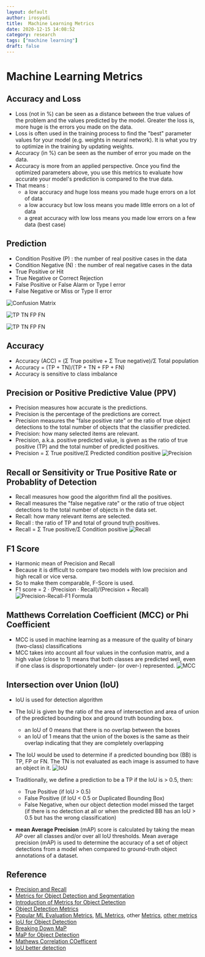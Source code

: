 ```yaml
---
layout: default
author: irosyadi
title:  Machine Learning Metrics
date: 2020-12-15 14:08:52
category: research
tags: ["machine learning"]
draft: false
---
```


# Machine Learning Metrics

## Accuracy and Loss
- Loss (not in %) can be seen as a distance between the true values of the problem and the values predicted by the model. Greater the loss is, more huge is the errors you made on the data.
- Loss is often used in the training process to find the "best" parameter values for your model (e.g. weights in neural network). It is what you try to optimize in the training by updating weights.
- Accuracy (in %) can be seen as the number of error you made on the data.
- Accuracy is more from an applied perspective. Once you find the optimized parameters above, you use this metrics to evaluate how accurate your model's prediction is compared to the true data.
- That means :
    - a low accuracy and huge loss means you made huge errors on a lot of data
    - a low accuracy but low loss means you made little errors on a lot of data
    - a great accuracy with low loss means you made low errors on a few data (best case)

## Prediction
- Condition Positive (P) : the number of real positive cases in the data
- Condition Negative (N) : the number of real negative cases in the data
- True Positive or Hit
- True Negative or  Correct Rejection
- False Positive or False Alarm or Type I error
- False Negative or Miss or Type II error

![Confusion Matrix](https://miro.medium.com/max/485/1*NKaQgX-bDP0wogSE1wRSsw.png)

![TP TN FP FN](https://miro.medium.com/max/462/1*7EYylA6XlXSGBCF77j_rOA.png)

![TP TN FP FN](https://upload.wikimedia.org/wikipedia/commons/thumb/2/26/Precisionrecall.svg/350px-Precisionrecall.svg.png)


## Accuracy
- Accuracy (ACC) = (Σ True positive + Σ True negative)/Σ Total population
- Accuracy = (TP + TN)/(TP + TN + FP + FN)
- Accuracy is sensitive to class imbalance

## Precision or Positive Predictive Value (PPV)
- Precision measures how accurate is the predictions.
- Precision is the percentage of the predictions are correct.
- Precision measures the "false positive rate" or the ratio of true object detections to the total number of objects that the classifier predicted.
- Precision: how many selected items are relevant.
- Precision, a.k.a. positive predicted value, is given as the ratio of true positive (TP) and the total number of predicted positives.
- Precision = Σ True positive/Σ Predicted condition positive
![Precision](https://miro.medium.com/max/159/1*jiqAWT_Yzi_1LRD74dz-9Q.png)

## Recall or Sensitivity or True Positive Rate or Probablity of Detection
- Recall measures how good the algorithm find all the positives.
- Recall measures the "false negative rate" or the ratio of true object detections to the total number of objects in the data set.
- Recall: how many relevant items are selected.
- Recall : the ratio of TP and total of ground truth positives.
- Recall = Σ True positive/Σ Condition positive
![Recall](https://miro.medium.com/max/185/1*ikwX1H72KPj1fUBppUWrpA.png)

## F1 Score
- Harmonic mean of Precision and Recall
- Because it is difficult to compare two models with low precision and high recall or vice versa. 
- So to make them comparable, F-Score is used.
- F1 score = 2 · (Precision · Recall)/(Precision + Recall)
![Precision-Recall-F1 Formula](https://miro.medium.com/max/534/1*EXa-_699fntpUoRjZeqAFQ.jpeg)


## Matthews Correlation Coefficient (MCC) or Phi Coefficient
- MCC is used in machine learning as a measure of the quality of binary (two-class) classifications
- MCC takes into account all four values in the confusion matrix, and a high value (close to 1) means that both classes are predicted well, even if one class is disproportionately under- (or over-) represented.
![MCC](https://miro.medium.com/max/1221/1*8E2rPn_ccOqGuPYj1gBTAg.png)

## Intersection over Union (IoU)
- IoU is used for detection algorithm
- The IoU is given by the ratio of the area of intersection and area of union of the predicted bounding box and ground truth bounding box.
    - an IoU of 0 means that there is no overlap between the boxes
    - an IoU of 1 means that the union of the boxes is the same as their overlap indicating that they are completely overlapping
- The IoU would be used to determine if a predicted bounding box (BB) is TP, FP or FN. The TN is not evaluated as each image is assumed to have an object in it.
![IoU](https://miro.medium.com/max/600/0*mWSuiTMa6WyZUmyq.png)
- Traditionally, we define a prediction to be a TP if the IoU is > 0.5, then:
    - True Positive (if IoU > 0.5)
    - False Positive (if IoU < 0.5 or Duplicated Bounding Box)
    - False Negative, when our object detection model missed the target (if there is no detection at all or when the predicted BB has an IoU > 0.5 but has the wrong classification)

- **mean Average Precision** (mAP) score is calculated by taking the mean AP over all classes and/or over all IoU thresholds. Mean average precision (mAP) is used to determine the accuracy of a set of object detections from a model when compared to ground-truth object annotations of a dataset.



## Reference
- [Precision and Recall](https://en.wikipedia.org/wiki/Precision_and_recall)
- [Metrics for Object Detection and Segmentation](https://kharshit.github.io/blog/2019/09/20/evaluation-metrics-for-object-detection-and-segmentation)
- [Introduction of Metrics for Object Detection](https://blog.zenggyu.com/en/post/2018-12-16/an-introduction-to-evaluation-metrics-for-object-detection/)
- [Object Detection Metrics](https://github.com/rafaelpadilla/Object-Detection-Metrics)
- [Popular ML Evaluation Metrics](https://rubikscode.net/2020/10/19/14-popular-machine-learning-evaluation-metrics/), [ML Metrics](https://machinelearningmastery.com/metrics-evaluate-machine-learning-algorithms-python/), other [Metrics](https://medium.com/analytics-vidhya/complete-guide-to-machine-learning-evaluation-metrics-615c2864d916), [other metrics](https://www.analyticsvidhya.com/blog/2019/08/11-important-model-evaluation-error-metrics/)
- [IoU for Object Detection](https://www.pyimagesearch.com/2016/11/07/intersection-over-union-iou-for-object-detection/)
- [Breaking Down MaP](https://towardsdatascience.com/breaking-down-mean-average-precision-map-ae462f623a52)
- [MaP for Object Detection](https://jonathan-hui.medium.com/map-mean-average-precision-for-object-detection-45c121a31173)
- [Mathews Correlation COefficent](https://towardsdatascience.com/the-best-classification-metric-youve-never-heard-of-the-matthews-correlation-coefficient-3bf50a2f3e9a)
- [IoU better detection](https://towardsdatascience.com/iou-a-better-detection-evaluation-metric-45a511185be1)
